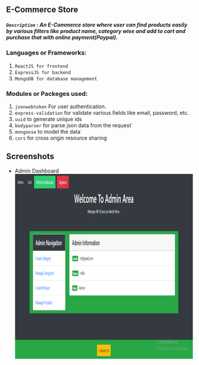 ## E-Commerce Store

##### `Description` : An E-Commerce store where user can find products easily by various filters like product name, category wise and add to cart and purchase that with online payment(Paypal).

### Languages or Frameworks:
1. `ReactJS for frontend`
2. `ExpressJS for backend`
3. `MongoDB for database management`

### Modules or Packeges used:
1. `jsonwebtoken` For user authentication.
2. `express-validation` for validate various fields like email, password, etc.
3. `uuid` to generate unique ids
4. `bodyparser` for parse json data from the request`
5. `mongoose` to model the data`
6. `cors` for cross origin resource sharing

## Screenshots

- Admin Dashboard
	<img src="./Screenshots/AdminDashboard.png" width="500" height="500" />
